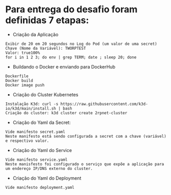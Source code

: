 # Para entrega do desafio foram definidas 7 etapas:

* Criação da Aplicação
```
Exibir de 20 em 20 segundos no Log do Pod (um valor de uma secret)
Chave (Nome da Variável): TWORPTEST  
Valor: true100%
for i in 1 2 3; do env | grep TERM; date ; sleep 20; done
```

* Buildando o Docker e enviando para DockerHub
```
Dockerfile
Docker build
Docker image push
```

* Criação do Cluster Kubernetes
```
Instalação K3d: curl -s https://raw.githubusercontent.com/k3d-io/k3d/main/install.sh | bash
Criação do cluster: k3d cluster create 2rpnet-cluster
```

* Criação do Yaml da Secret:
```
Vide manifesto secret.yaml
Neste manifesto está sendo configurada a secret com a chave (variável) e respectivo valor.
```

* Criação do Yaml do Service
```
Vide manifesto service.yaml
Neste manisfesto foi configurado o serviço que expõe a aplicação para um endereço IP/DNS externo do cluster.
```

* Criação do Yaml do Deployment
```
Vide manifesto deployment.yaml
```
